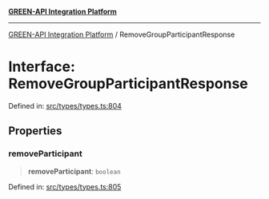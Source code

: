[**GREEN-API Integration Platform**](../README.md)

***

[GREEN-API Integration Platform](../globals.md) / RemoveGroupParticipantResponse

# Interface: RemoveGroupParticipantResponse

Defined in: [src/types/types.ts:804](https://github.com/green-api/greenapi-integration/blob/63683bb8d19b76d9e4ce6bd0a8121d8d2cf428af/src/types/types.ts#L804)

## Properties

### removeParticipant

> **removeParticipant**: `boolean`

Defined in: [src/types/types.ts:805](https://github.com/green-api/greenapi-integration/blob/63683bb8d19b76d9e4ce6bd0a8121d8d2cf428af/src/types/types.ts#L805)
